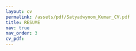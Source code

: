 ```yaml
---
layout: cv
permalink: /assets/pdf/Satyadwyoom_Kumar_CV.pdf
title: RESUME
nav: true
nav_order: 3
cv_pdf:
---
```


